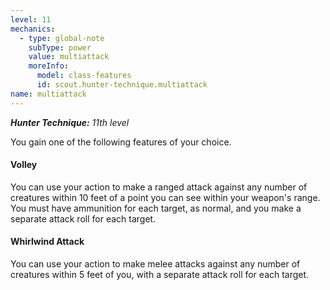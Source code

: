 ```yaml
---
level: 11
mechanics:
  - type: global-note
    subType: power
    value: multiattack
    moreInfo:
      model: class-features
      id: scout.hunter-technique.multiattack
name: multiattack
---
```

_**Hunter Technique:** 11th level_
You gain one of the following features of your choice. 
#### Volley
You can use your action to make a ranged attack against any number of creatures within 10 feet of a point you can see within your weapon's range. You must have ammunition for each target, as normal, and you make a separate attack roll for each target. 
#### Whirlwind Attack
You can use your action to make melee attacks against any number of creatures within 5 feet of you, with a separate attack roll for each target.